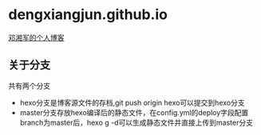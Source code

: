 # dengxiangjun.github.io
[邓湘军的个人博客](https://dengxiangjun.github.io/) 
## 关于分支
共有两个分支
* hexo分支是博客源文件的存档,git push origin hexo可以提交到hexo分支
* master分支存放hexo编译后的静态文件，在config.yml的deploy字段配置branch为master后，hexo g -d可以生成静态文件并直接上传到master分支
